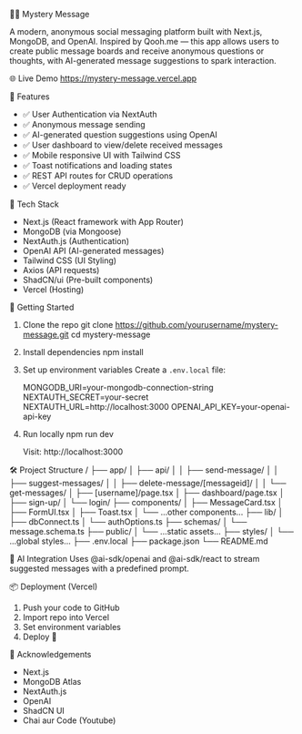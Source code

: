 🕵️‍♂️ Mystery Message

A modern, anonymous social messaging platform built with Next.js, MongoDB, and OpenAI. Inspired by Qooh.me — this app allows users to create public message boards and receive anonymous questions or thoughts, with AI-generated message suggestions to spark interaction.

🌐 Live Demo
https://mystery-message.vercel.app

📸 Features
- ✅ User Authentication via NextAuth
- ✅ Anonymous message sending
- ✅ AI-generated question suggestions using OpenAI
- ✅ User dashboard to view/delete received messages
- ✅ Mobile responsive UI with Tailwind CSS
- ✅ Toast notifications and loading states
- ✅ REST API routes for CRUD operations
- ✅ Vercel deployment ready

🧰 Tech Stack
- Next.js (React framework with App Router)
- MongoDB (via Mongoose)
- NextAuth.js (Authentication)
- OpenAI API (AI-generated messages)
- Tailwind CSS (UI Styling)
- Axios (API requests)
- ShadCN/ui (Pre-built components)
- Vercel (Hosting)

🚀 Getting Started
1. Clone the repo
   git clone https://github.com/yourusername/mystery-message.git
   cd mystery-message

2. Install dependencies
   npm install

3. Set up environment variables
   Create a `.env.local` file:

   MONGODB_URI=your-mongodb-connection-string
   NEXTAUTH_SECRET=your-secret
   NEXTAUTH_URL=http://localhost:3000
   OPENAI_API_KEY=your-openai-api-key

4. Run locally
   npm run dev

   Visit: http://localhost:3000

🛠 Project Structure
/
├── app/
│   ├── api/
│   │   ├── send-message/
│   │   ├── suggest-messages/
│   │   ├── delete-message/[messageid]/
│   │   └── get-messages/
│   ├── [username]/page.tsx
│   ├── dashboard/page.tsx
│   ├── sign-up/
│   └── login/
├── components/
│   ├── MessageCard.tsx
│   ├── FormUI.tsx
│   ├── Toast.tsx
│   └── ...other components...
├── lib/
│   ├── dbConnect.ts
│   └── authOptions.ts
├── schemas/
│   └── message.schema.ts
├── public/
│   └── ...static assets...
├── styles/
│   └── ...global styles...
├── .env.local
├── package.json
└── README.md

🧠 AI Integration
Uses @ai-sdk/openai and @ai-sdk/react to stream suggested messages with a predefined prompt.

📦 Deployment (Vercel)
1. Push your code to GitHub
2. Import repo into Vercel
3. Set environment variables
4. Deploy 🎉


💬 Acknowledgements
- Next.js
- MongoDB Atlas
- NextAuth.js
- OpenAI
- ShadCN UI
- Chai aur Code (Youtube)